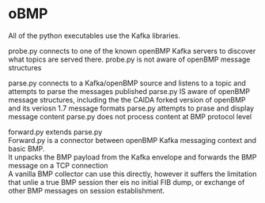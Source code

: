 # oBMP

All of the python executables use the Kafka libraries.

probe.py connects to one of the known openBMP Kafka servers to discover what topics are served there.
probe.py is not aware of openBMP message structures

parse.py connects to a Kafka/openBMP source and listens to a topic and attempts to parse the messages published
parse.py IS aware of openBMP message structures, including the the CAIDA forked version of openBMP and its veriosn 1.7 message formats
parse.py attempts to prase and display message content
parse.py does not process content at BMP protocol level

forward.py extends parse.py  
  Forward.py is a connector between openBMP Kafka messaging context and basic BMP.  
  It unpacks the BMP payload from the Kafka envelope and forwards the BMP message on a TCP connection  
  A vanilla BMP collector can use this directly, however it suffers the limitation that unlie a true BMP session ther eis no initial FIB dump, or exchange of other BMP messages on session establishment.

